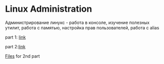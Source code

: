# Linux Administration

Администрирование линукс - работа в консоле, изучение полезных утилит, работа с памятью, настройка прав пользователей, работа с alias

part 1: [link](https://disk.yandex.ru/i/FSpxfyXo_ybLsg)


part 2:[link](https://disk.yandex.ru/i/gAUr0sIwY72FoA)

[Files](https://disk.yandex.ru/d/Bj1r9Yzpq1GyNw) for 2nd part

